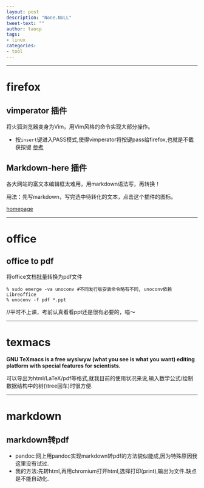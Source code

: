 ```yaml
---
layout: post
description: "None.NULL"
tweet-text: ""
author: taocp
tags:
- linux
categories:
- tool
---
```


---
# firefox

## vimperator 插件

将火狐浏览器变身为Vim，用Vim风格的命令实现大部分操作。

  * 按`insert`键进入PASS模式,使得vimperator将按键pass给firefox,也就是不截获按键 [参考](http://blog.log4d.com/2011/07/vimperator-pass-through/)

## Markdown-here 插件

各大网站的富文本编辑框太难用，用markdown语法写，再转换！

用法：先写markdown，写完选中待转化的文本，点击这个插件的图标。

[homepage](http://markdown-here.com)


---
# office
## office to pdf

将office文档批量转换为pdf文件

    % sudo emerge -va unoconv #不同发行版安装命令略有不同, unoconv依赖Libreoffice
    % unoconv -f pdf *.ppt
//平时不上课，考前认真看看ppt还是很有必要的，喵～

---
# texmacs
**GNU TeXmacs is a free wysiwyw (what you see is what you want) editing platform with special features for scientists.**

可以导出为html/LaTeX/pdf等格式,就我目前的使用状况来说,输入数学公式/绘制数据结构中的树(\tree回车)时很方便.


---
# markdown
## markdown转pdf
- pandoc:网上用pandoc实现markdown转pdf的方法貌似能成,因为特殊原因我这里没有试过.
- 我的方法:先转html,再用chromium打开html,选择打印(print),输出为文件.缺点是不能自动化.
